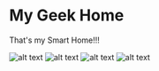 # My Geek Home

That's my Smart Home!!!

![alt text](https://github.com/nerdefierodiesserlo/GeekHome/blob/master/Screenshot/screenshot1.png)
![alt text](https://github.com/nerdefierodiesserlo/GeekHome/blob/master/screenshot/screenshot2.png)
![alt text](https://github.com/nerdefierodiesserlo/GeekHome/blob/master/screenshot/screenshot3.png)
![alt text](https://github.com/nerdefierodiesserlo/GeekHome/blob/master/screenshot/screenshot4.png)
